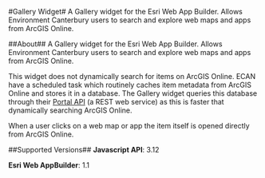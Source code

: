 #Gallery Widget#
A Gallery widget for the Esri Web App Builder. Allows Environment Canterbury users to search and explore web maps and apps from ArcGIS Online. 

##About##
A Gallery widget for the Esri Web App Builder. Allows Environment Canterbury users to search and explore web maps and apps from ArcGIS Online.  

This widget does not dynamically search for items on ArcGIS Online. ECAN have a scheduled task which routinely caches item metadata from ArcGIS Online and stores it in a database. The Gallery widget queries this database through their [Portal API](http://test.canterburymaps.govt.nz/portalapi/MapGallerySearch?SearchText=[1941]&PageSize=20&Page=1&OrderBy=MostRecent) (a REST web service) as this is faster that dynamically searching ArcGIS Online. 

When a user clicks on a web map or app the item itself is opened directly from ArcGIS Online.


##Supported Versions##
**Javascript API**: 3.12

**Esri Web AppBuilder**: 1.1 